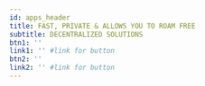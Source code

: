 ```yaml
---
id: apps_header
title: FAST, PRIVATE & ALLOWS YOU TO ROAM FREE 
subtitle: DECENTRALIZED SOLUTIONS
btn1: ''
link1: '' #link for button
btn2: ''
link2: '' #link for button
---
```

